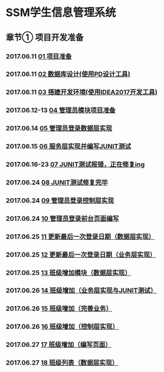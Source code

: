 # SSM学生信息管理系统  

## 章节①   项目开发准备
### 2017.06.11 [01 项目准备](./docs/chapter01_Project_development_preparation.md#01项目准备)  

### 2017.06.11 [02 数据库设计(使用PD设计工具)](./docs/chapter01_Project_development_preparation.md#02数据库设计(使用PD设计工具))  

### 2017.06.11 [03 搭建开发环境(使用IDEA2017开发工具)](./docs/chapter01_Project_development_preparation.md#03搭建开发环境(使用IDEA2017开发工具))  

### 2017.06.12-13 [04 管理员模块项目准备](./docs/chapter01_Project_development_preparation.md#04管理员模块项目准备)

### 2017.06.14 [05 管理员登录数据层实现](./docs/05Admin_login.md#eslint)

### 2017.06.15 [06 服务层实现并编写JUNIT测试](./docs/06Server_junit.md#eslint)

### 2017.06.16-23 [07 JUNIT测试报错，正在修复ing](./docs/07junit_error.md#eslint)

### 2017.06.24 [08 JUNIT测试修复完毕](#)

### 2017.06.24 [09 管理员登录控制层实现](./docs/09Admin_login_control.md#eslint)

### 2017.06.24 [10 管理员登录前台页面编写](./docs/10Admin_login_front_end.md#eslint)  

### 2017.06.25 [11 更新最后一次登录日期（数据层实现）](./docs/11update_last_login_date（data）.md#eslint)  

### 2017.06.25 [12 更新最后一次登录日期（业务层实现）](./docs/12update_last_login_date（bussiness）.md#eslint)  

### 2017.06.25 [13 班级增加模块（数据层实现）](./docs/13class_add（data）.md#eslint)  

### 2017.06.26 [14 班级增加（业务层实现与JUNIT测试）](./docs/14class_add（bussiness_and_junit）.md#eslint)  

### 2017.06.26 [15 班级增加（完善业务）](./docs/15class_add（Perfect_business）.md#eslint)  

### 2017.06.26 [16 班级增加（控制层实现）](./docs/16class_add_control.md#eslint)  

### 2017.06.27 [17 班级增加（编写页面）](./docs/17class_add_control_html.md#eslint)  

### 2017.06.27 [18 班级列表（数据层实现）](./docs/18class_list（data）.md#eslint)